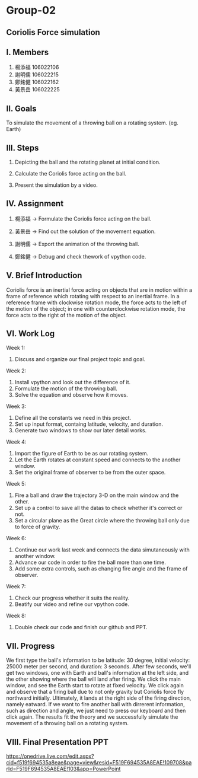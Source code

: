 # Group-02
## Coriolis Force simulation

## I. Members
1. 楊添福 106022106
2. 謝明儒 106022215
3. 鄭銘健 106022162
4. 黃景岳 106022225

## II. Goals
To simulate the movement of a throwing ball on a rotating system. (eg. Earth)

## III. Steps
1. Depicting the ball and the rotating planet at initial condition.

2. Calculate the Coriolis force acting on the ball.

3. Present the simulation by a video.

## IV. Assignment
1. 楊添福 -> Formulate the Coriolis force acting on the ball.

2. 黃景岳 -> Find out the solution of the movement equation.

3. 謝明儒 -> Export the animation of the throwing ball.

4. 鄭銘健 -> Debug and check thework of vpython code.

## V. Brief Introduction
Coriolis force is an inertial force acting on objects that are in motion within a frame of reference which rotating with respect to an inertial frame. In a reference frame with clockwise rotation mode, the force acts to the left of the motion of the object; in one with counterclockwise rotation mode, the force acts to the right of the motion of the object.

## VI. Work Log
Week 1:
1. Discuss and organize our final project topic and goal.

Week 2:
1. Install vpython and look out the difference of it.
2. Formulate the motion of the throwing ball.
3. Solve the equation and observe how it moves.

Week 3:
1. Define all the constants we need in this project.
2. Set up input format, containg latitude, velocity, and duration.
3. Generate two windows to show our later detail works.

Week 4:
1. Import the figure of Earth to be as our rotating system.
2. Let the Earth rotates at constant speed and connects to the another window.
3. Set the original frame of observer to be from the outer space.

Week 5:
1. Fire a ball and draw the trajectory 3-D on the main window and the other.
2. Set up a control to save all the datas to check whether it's correct or not.
3. Set a circular plane as the Great circle where the throwing ball only due to force of gravity.

Week 6:
1. Continue our work last week and connects the data simutaneously with another window.
2. Advance our code in order to fire the ball more than one time.
3. Add some extra controls, such as changing fire angle and the frame of observer.

Week 7:
1. Check our progress whether it suits the reality.
2. Beatify our video and refine our vpython code.

Week 8:
1. Double check our code and finish our github and PPT.

## VII. Progress
We first type the ball's information to be latitude: 30 degree, initial velocity: 25000 meter per second, and duration: 3 seconds. After few seconds, we'll get two windows, one with Earth and ball's information at the left side, and the other showing where the ball will land after firing. We click the main window, and see the Earth start to rotate at fixed velocity. We click again and observe that a firing ball due to not only gravity but Coriolis force fly northward initially. Ultimately, it lands at the right side of the firing direction, namely eatward. If we want to fire another ball with dirrerent information, such as direction and angle, we just need to press our keyboard and then click again. The results fit the theory and we successfully simulate the movement of a throwing ball on a rotating system.

## VIII. Final Presentation PPT
https://onedrive.live.com/edit.aspx?cid=f519f694535a8eae&page=view&resid=F519F694535A8EAE!109708&parId=F519F694535A8EAE!103&app=PowerPoint


